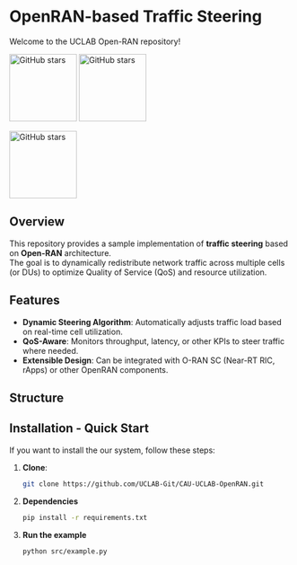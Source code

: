 # OpenRAN-based Traffic Steering
Welcome to the UCLAB Open-RAN repository!

<img 
  src="https://img.shields.io/github/stars/UCLAB-Git/CAU-UCLAB-OpenRAN?style=social" 
  alt="GitHub stars"
  width="120"
/>
<img 
  src="https://img.shields.io/github/watchers/UCLAB-Git/CAU-UCLAB-OpenRAN?style=social" 
  alt="GitHub stars"
  width="120"
/>

<img 
  src="https://img.shields.io/github/license/UCLAB-Git/CAU-UCLAB-OpenRAN?style=social" 
  alt="GitHub stars"
  width="120"
/>

## Overview
This repository provides a sample implementation of **traffic steering** based on **Open-RAN** architecture.  
The goal is to dynamically redistribute network traffic across multiple cells (or DUs) to optimize Quality of Service (QoS) and resource utilization.

## Features
- **Dynamic Steering Algorithm**: Automatically adjusts traffic load based on real-time cell utilization.
- **QoS-Aware**: Monitors throughput, latency, or other KPIs to steer traffic where needed.
- **Extensible Design**: Can be integrated with O-RAN SC (Near-RT RIC, rApps) or other OpenRAN components.

## Structure


## Installation - Quick Start
If you want to install the our system, follow these steps:
1. **Clone**:
   ```bash
   git clone https://github.com/UCLAB-Git/CAU-UCLAB-OpenRAN.git
2. **Dependencies**
   ```bash
   pip install -r requirements.txt
   ```
3. **Run the example**
   ```bash
   python src/example.py
   ```
